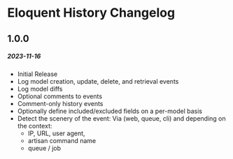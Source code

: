 # Eloquent History Changelog

## 1.0.0
##### 2023-11-16

- Initial Release
- Log model creation, update, delete, and retrieval events
- Log model diffs
- Optional comments to events
- Comment-only history events
- Optionally define included/excluded fields on a per-model basis
- Detect the scenery of the event: Via (web, queue, cli) and depending on the context:
  - IP, URL, user agent,
  - artisan command name
  - queue / job
